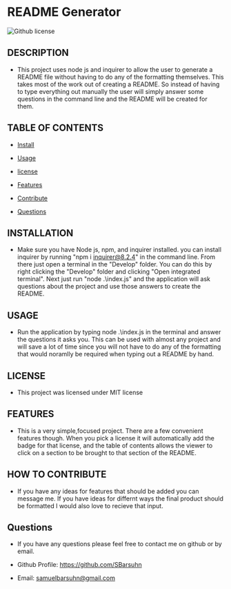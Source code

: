# README Generator
![Github license](https://img.shields.io/badge/license-MIT-blue.svg)




## DESCRIPTION

- This project uses node js and inquirer to allow the user to generate a README file without having to do any of the formatting themselves. This takes most of the work out of creating a README. So instead of having to type everything out manually the user will simply answer some questions in the command line and the README will be created for them.


## TABLE OF CONTENTS


* [Install](#install)

* [Usage](#usage)

* [license](#license)

* [Features](#features)

* [Contribute](#contribute)

* [Questions](#questions)


## INSTALLATION

- Make sure you have Node js, npm, and inquirer installed. you can install inquirer by running "npm i inquirer@8.2.4" in the command line. From there just open a terminal in the "Develop" folder. You can do this by right clicking the "Develop" folder and clicking "Open integrated terminal". Next just run "node .\index.js" and the application will ask questions about the project and use those answers to create the README.


## USAGE

- Run the application by typing node .\index.js in the terminal and answer the questions it asks you. This can be used with almost any project and will save a lot of time since you will not have to do any of the formatting that would noramlly be required when typing out a README by hand.


## LICENSE

- This project was licensed under MIT license


## FEATURES

- This is a very simple,focused project. There are a few convenient features though. When you pick a license it will automatically add the badge for that license, and the table of contents allows the viewer to click on a section to be brought to that section of the README.


## HOW TO CONTRIBUTE

- If you have any ideas for features that should be added you can message me. If you have ideas for differnt ways the final product should be formatted I would also love to recieve that input.


## Questions

- If you have any questions please feel free to contact me on github or by email.

- Github Profile: https://github.com/SBarsuhn

- Email: samuelbarsuhn@gmail.com 